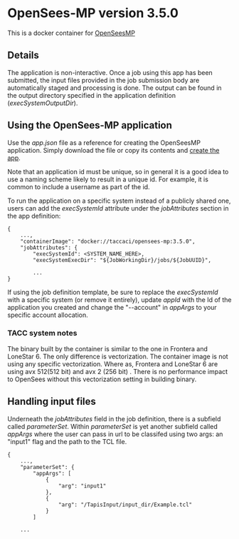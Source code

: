 # OpenSees-MP version 3.5.0

This is a docker container for [OpenSeesMP](https://github.com/OpenSees/OpenSees)

## Details

The application is non-interactive. Once a job using this app has been submitted, the input files
provided in the job submission body are automatically staged and processing is done.
The output can be found in the output directory specified in the application definition (*execSystemOutputDir*).

## Using the OpenSees-MP application

Use the _app.json_ file as a reference for creating the OpenSeesMP application. Simply download the file
or copy its contents and [create the app](https://tapis.readthedocs.io/en/latest/technical/apps.html#creating-an-application).

Note that an application id must be unique, so in general it is a good idea to use a naming scheme likely to result
in a unique id. For example, it is common to include a username as part of the id.

To run the application on a specific system instead of a publicly shared one, users can add the *execSystemId*
attribute under the *jobAttributes* section in the app definition:

```
{
    ...,
    "containerImage": "docker://taccaci/opensees-mp:3.5.0",
    "jobAttributes": {
        "execSystemId": <SYSTEM_NAME_HERE>,
        "execSystemExecDir": "${JobWorkingDir}/jobs/${JobUUID}",
        
        ...
}
```

If using the job definition template, be sure to replace the *execSystemId* with a specific system
(or remove it entirely), update *appId* with the Id of the application you created and change the "--account" in
*appArgs* to your specific account allocation.

### TACC system notes

The binary built by the container is similar to the one in Frontera and LoneStar 6. The only difference
is vectorization. The container image is not using any specific vectorization. Where as, Frontera and LoneStar 6 are using avx 512(512 bit) and avx 2 (256 bit) . There is no performance impact to OpenSees without this vectorization setting in building binary.

## Handling input files

Underneath the *jobAttributes* field in the job definition, there is a subfield called *parameterSet*.
Within *parameterSet* is yet another subfield called *appArgs* where the user can pass in url to be classifed
using two args: an "input1" flag and the path to the TCL file.

```
{
    ...,
    "parameterSet": {
        "appArgs": [
            {
                "arg": "input1"
            },
            {
                "arg": "/TapisInput/input_dir/Example.tcl"
            }
        ]
    
    ...
```